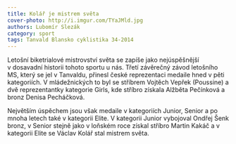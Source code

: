 ```yaml
---
title: Kolář je mistrem světa
cover-photo: http://i.imgur.com/TYaJMld.jpg
authors: Lubomír Slezák
category: sport
tags: Tanvald Blansko cyklistika 34-2014 
---
```


Letošní biketrialové mistrovství světa se zapíše jako nejúspěšnější v dosavadní historii tohoto sportu u nás.
Třetí závěrečný závod letošního MS, který se jel v Tanvaldu, přinesl české reprezentaci medaile hned v pěti kategoriích. V mládežnických to byl se stříbrem Vojtěch Vepřek (Poussine) a dvě reprezentantky kategorie Girls, kde stříbro získala Alžběta Pečínková a bronz Denisa Pecháčková.

Největším úspěchem jsou však medaile v kategoriích Junior, Senior a po mnoha letech také v kategorii Elite. V kategorii Junior vybojoval Ondřej Šenk bronz, v Senior stejně jako v loňském roce získal stříbro Martin Kakáč a v kategorii Elite se Václav Kolář stal mistrem světa.